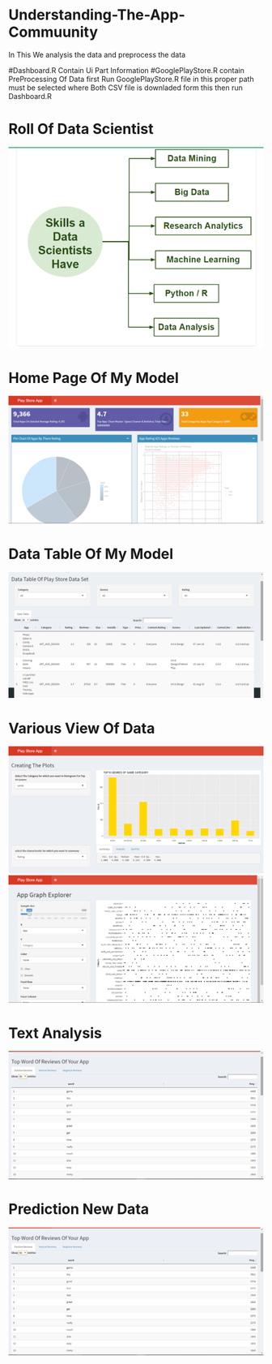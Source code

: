 # Understanding-The-App-Commuunity
In This We analysis the data and preprocess the data

#Dashboard.R Contain Ui Part Information 
#GooglePlayStore.R contain PreProcessing Of Data 
first Run GooglePlayStore.R file in this proper path must be selected where Both CSV file is downladed form this
then run Dashboard.R 
# Roll Of Data Scientist
![What is requirement](https://github.com/akshay190/Understanding-The-App-Commuunity/blob/master/Photo/Screenshot.png)
# Home Page Of My Model
![Home Page](https://github.com/akshay190/Understanding-The-App-Commuunity/blob/master/Photo/Screenshot90.png)
# Data Table Of My Model
![Data Table](https://github.com/akshay190/Understanding-The-App-Commuunity/blob/master/Photo/Screenshot84.png)
# Various View Of Data
![Plot](https://github.com/akshay190/Understanding-The-App-Commuunity/blob/master/Photo/Screenshot91.png)
![Plot](https://github.com/akshay190/Understanding-The-App-Commuunity/blob/master/Photo/Screenshot92.png)
# Text Analysis
![Record](https://github.com/akshay190/Understanding-The-App-Commuunity/blob/master/Photo/Screenshot93.png)
# Prediction New Data
![Predict](https://github.com/akshay190/Understanding-The-App-Commuunity/blob/master/Photo/Screenshot93.png)
